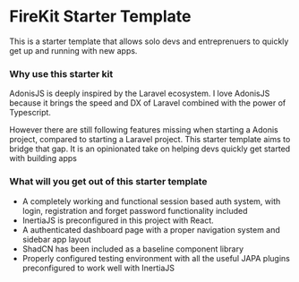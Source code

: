 # FireKit Starter Template

This is a starter template that allows solo devs and entreprenuers to quickly get up and running with new apps.

### Why use this starter kit

AdonisJS is deeply inspired by the Laravel ecosystem. I love AdonisJS because it brings the speed and DX of Laravel combined with the power of Typescript.

However there are still following features missing when starting a Adonis project, compared to starting a Laravel project. This starter template aims to bridge that gap. It is an opinionated take on helping devs quickly get started with building apps

### What will you get out of this starter template

- A completely working and functional session based auth system, with login, registration and forget password functionality included
- InertiaJS is preconfigured in this project with React.
- A authenticated dashboard page with a proper navigation system and sidebar app layout
- ShadCN has been included as a baseline component library
- Properly configured testing environment with all the useful JAPA plugins preconfigured to work well with InertiaJS
